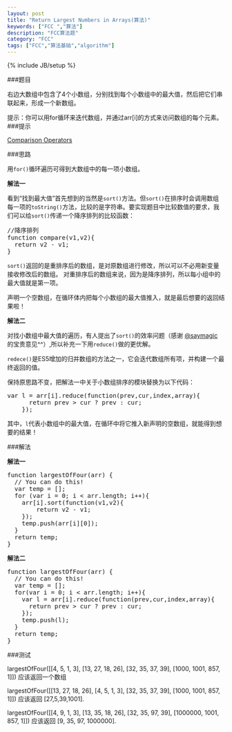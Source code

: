 ```yaml
---
layout: post
title: "Return Largest Numbers in Arrays(算法)"
keywords: ["FCC ","算法"]
description: "FCC算法题"
category: "FCC"
tags: ["FCC","算法基础","algorithm"]
---
```

{% include JB/setup %}

###题目

右边大数组中包含了4个小数组，分别找到每个小数组中的最大值，然后把它们串联起来，形成一个新数组。

提示：你可以用for循环来迭代数组，并通过arr[i]的方式来访问数组的每个元素。
###提示

[Comparison Operators](https://developer.mozilla.org/zh-CN/docs/Web/JavaScript/Reference/Operators/Comparison_Operators)

###思路

用`for()`循环遍历可得到大数组中的每一项小数组。

**解法一**

看到“找到最大值”首先想到的当然是`sort()`方法。但`sort()`在排序时会调用数组每一项的`toString()`方法，比较的是字符串。要实现题目中比较数值的要求，我们可以给`sort()`传递一个降序排列的比较函数：
<pre>
//降序排列
function compare(v1,v2){
  return v2 - v1;
}
</pre>
`sort()`返回的是重排序后的数组，是对原数组进行修改，所以可以不必用新变量接收修改后的数组。
对重排序后的数组来说，因为是降序排列，所以每小组中的最大值就是第一项。

声明一个空数组，在循环体内把每个小数组的最大值推入，就是最后想要的返回结果啦！

**解法二**

对找小数组中最大值的遍历，有人提出了`sort()`的效率问题（感谢 [@saymagic](http://blog.saymagic.cn/) 的宝贵意见^^）,所以补充一下用`reduce()`做的更优解。

`redece()`是ES5增加的归并数组的方法之一，它会迭代数组所有项，并构建一个最终返回的值。

保持原思路不变，把解法一中关于小数组排序的模块替换为以下代码：

<pre>
var l = arr[i].reduce(function(prev,cur,index,array){
      return prev > cur ? prev : cur;
    });
</pre>

其中，`l`代表小数组中的最大值，在循环中将它推入新声明的空数组，就能得到想要的结果！

###解法

**解法一**

<pre>
function largestOfFour(arr) {
  // You can do this!
  var temp = [];
  for (var i = 0; i < arr.length; i++){
    arr[i].sort(function(v1,v2){
    	return v2 - v1;
    });
    temp.push(arr[i][0]);
  }
  return temp;
}
</pre>

**解法二**

<pre>
function largestOfFour(arr) {
  // You can do this!
  var temp = [];
  for(var i = 0; i < arr.length; i++){
    var l = arr[i].reduce(function(prev,cur,index,array){
      return prev > cur ? prev : cur;
    });
    temp.push(l);
  }
  return temp;
}
</pre>
###测试

<span class="txt">largestOfFour([[4, 5, 1, 3], [13, 27, 18, 26], [32, 35, 37, 39], [1000, 1001, 857, 1]]) </span>应该返回一个数组

<span class="txt">largestOfFour([[13, 27, 18, 26], [4, 5, 1, 3], [32, 35, 37, 39], [1000, 1001, 857, 1]]) </span>应该返回<span class="txt"> [27,5,39,1001]</span>.

<span class="txt">largestOfFour([[4, 9, 1, 3], [13, 35, 18, 26], [32, 35, 97, 39], [1000000, 1001, 857, 1]]) </span>应该返回<span class="txt"> [9, 35, 97, 1000000]</span>.